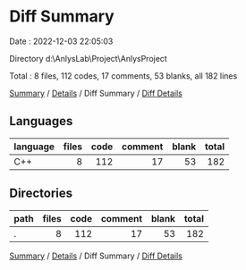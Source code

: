 # Diff Summary

Date : 2022-12-03 22:05:03

Directory d:\\AnlysLab\\Project\\AnlysProject

Total : 8 files,  112 codes, 17 comments, 53 blanks, all 182 lines

[Summary](results.md) / [Details](details.md) / Diff Summary / [Diff Details](diff-details.md)

## Languages
| language | files | code | comment | blank | total |
| :--- | ---: | ---: | ---: | ---: | ---: |
| C++ | 8 | 112 | 17 | 53 | 182 |

## Directories
| path | files | code | comment | blank | total |
| :--- | ---: | ---: | ---: | ---: | ---: |
| . | 8 | 112 | 17 | 53 | 182 |

[Summary](results.md) / [Details](details.md) / Diff Summary / [Diff Details](diff-details.md)